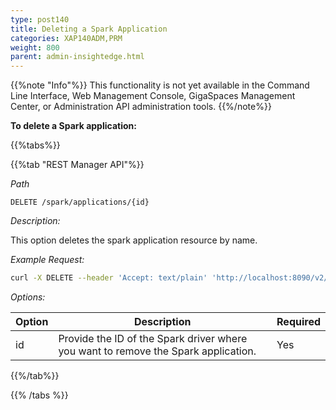 ```yaml
---
type: post140
title: Deleting a Spark Application
categories: XAP140ADM,PRM
weight: 800
parent: admin-insightedge.html
---
```

 
{{%note "Info"%}}
This functionality is not yet available in the Command Line Interface, Web Management Console, GigaSpaces Management Center, or Administration API administration tools.
{{%/note%}} 
 
**To delete a Spark application:** 

 
{{%tabs%}}

<!--
{{%tab "Command Line Interface"%}}
N/A
{{%/tab%}}
-->

{{%tab "REST Manager API"%}}

*Path*

`DELETE /spark/applications/{id}`

*Description:*

This option deletes the spark application resource by name.

*Example Request:*

```bash
curl -X DELETE --header 'Accept: text/plain' 'http://localhost:8090/v2/spark/applications/resources/app1'
```
 
*Options:*

| Option     | Description       |   Required     |
|------|-------------------|----------------|
| id | Provide the ID of the Spark driver where you want to remove the Spark application. | Yes  |
 

{{%/tab%}}

{{% /tabs %}}
